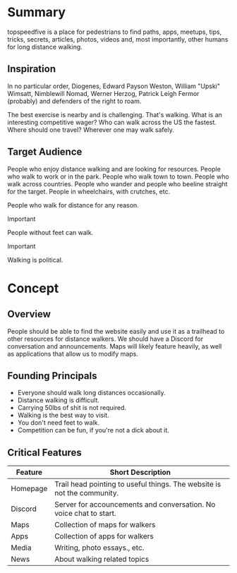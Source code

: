 # Summary
topspeedfive is a place for pedestrians to find paths, apps, meetups, tips, tricks, secrets, articles, photos, videos and, most importantly, other humans for long distance walking. 

## Inspiration
In no particular order, Diogenes, Edward Payson Weston, William "Upski" Wimsatt, Nimblewill Nomad, Werner Herzog, Patrick Leigh Fermor (probably) and defenders of the right to roam.

The best exercise is nearby and is challenging. That's walking. What is an interesting competitive wager? Who can walk across the US the fastest. Where should one travel? Wherever one may walk safely.

## Target Audience
People who enjoy distance walking and are looking for resources. People who walk to work or in the park. People who walk town to town. People who walk across countries. People who wander and people who beeline straight for the target. People in wheelchairs, with crutches, etc.

People who walk for distance for any reason.

> [!IMPORTANT]
> People without feet can walk.

> [!IMPORTANT]
> Walking is political.

# Concept

## Overview
People should be able to find the website easily and use it as a trailhead to other resources for distance walkers. We should have a Discord for conversation and announcements. Maps will likely feature heavily, as well as applications that allow us to modify maps.

## Founding Principals
- Everyone should walk long distances occasionally.
- Distance walking is difficult.
- Carrying 50lbs of shit is not required.
- Walking is the best way to visit.
- You don't need feet to walk.
- Competition can be fun, if you're not a dick about it.

## Critical Features
| Feature | Short Description |
| --- | --- |
| Homepage | Trail head pointing to useful things. The website is not the community. |
| Discord | Server for accouncements and conversation. No voice chat to start. |
| Maps | Collection of maps for walkers |
| Apps | Collection of apps for walkers |
| Media | Writing, photo essays., etc. |
| News | About walking related topics |
